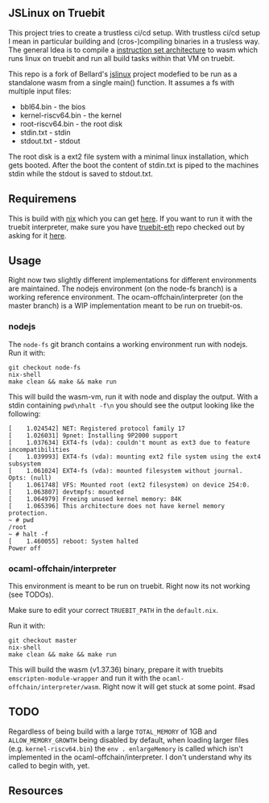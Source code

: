 ## JSLinux on Truebit

This project tries to create a trustless ci/cd setup.
With trustless ci/cd setup I mean in particular building and
(cros-)compiling binaries in a trusless way.
The general Idea is to compile a [instruction set architecture](https://en.wikipedia.org/wiki/Instruction_set_architecture) to wasm which runs
linux on truebit and run all build tasks within that VM on truebit.

This repo is a fork of Bellard's [jslinux] project modefied
to be run as a standalone wasm from a single main() function.
It assumes a fs with multiple input files:

- bbl64.bin - the bios
- kernel-riscv64.bin - the kernel
- root-riscv64.bin - the root disk
- stdin.txt - stdin
- stdout.txt - stdout

The root disk is a ext2 file system with a minimal linux installation,
which gets booted. After the boot the content of stdin.txt is piped to
the machines stdin while the stdout is saved to stdout.txt.

## Requiremens

This is build with [nix] which you can get [here](https://nixos.org/download.html).
If you want to run it with the truebit interpreter, make sure
you have [truebit-eth] repo checked out by asking for it [here](https://gitter.im/TruebitProtocol/community).

## Usage

Right now two slightly different implementations for different
environments are maintained. The nodejs environment (on the node-fs branch)
is a working reference environment. The ocam-offchain/interpreter
(on the master branch) is a WIP implementation meant to be run on truebit-os.

### nodejs

The `node-fs` git branch contains a working
environment run with nodejs. Run it with:

```
git checkout node-fs
nix-shell
make clean && make && make run
```
This will build the wasm-vm, run it with node and display the output.
With a stdin containing `pwd\nhalt -f\n` you should see the output
looking like the following:
```
[    1.024542] NET: Registered protocol family 17
[    1.026031] 9pnet: Installing 9P2000 support
[    1.037634] EXT4-fs (vda): couldn't mount as ext3 due to feature incompatibilities
[    1.039993] EXT4-fs (vda): mounting ext2 file system using the ext4 subsystem
[    1.061024] EXT4-fs (vda): mounted filesystem without journal. Opts: (null)
[    1.061748] VFS: Mounted root (ext2 filesystem) on device 254:0.
[    1.063807] devtmpfs: mounted
[    1.064979] Freeing unused kernel memory: 84K
[    1.065396] This architecture does not have kernel memory protection.
~ # pwd
/root
~ # halt -f
[    1.460055] reboot: System halted
Power off
```

### ocaml-offchain/interpreter

This environment is meant to be run on truebit.
Right now its not working (see TODOs).

Make sure to edit your correct `TRUEBIT_PATH` in the `default.nix`.

Run it with:
```
git checkout master
nix-shell
make clean && make && make run
```

This will build the wasm (v1.37.36) binary, prepare it with truebits
`emscripten-module-wrapper` and run it with the `ocaml-offchain/interpreter/wasm`.
Right now it will get stuck at some point. #sad

## TODO

Regardless of being build with a large `TOTAL_MEMORY` of 1GB and
`ALLOW_MEMORY_GROWTH` being disabled by default, when loading
larger files (e.g. `kernel-riscv64.bin`) the `env . enlargeMemory`
is called which isn't implemented in the ocaml-offchain/interpreter.
I don't understand why its called to begin with, yet.



## Resources

[jslinux]: https://bellard.org/jslinux/
[nix]: https://nixos.org/
[truebit-eth]: https://github.com/TruebitProtocol/truebit-eth
